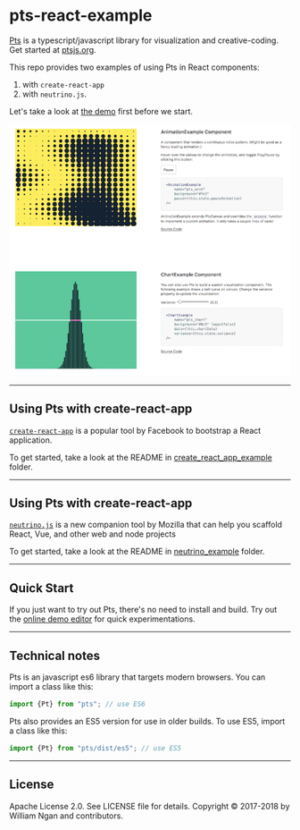 # pts-react-example

[Pts](https://github.com/williamngan/pts) is a typescript/javascript library for visualization and creative-coding. Get started at [ptsjs.org](https://ptsjs.org).

This repo provides two examples of using Pts in React components: 
1. with `create-react-app` 
2. with `neutrino.js`.

Let's take a look at [the demo](https://williamngan.github.io/pts-react-example/build/) first before we start.

![screenshot](./screenshot.png)

---

## Using Pts with create-react-app
[`create-react-app`](https://github.com/facebook/create-react-app) is a popular tool by Facebook to bootstrap a React application. 

To get started, take a look at the README in [create_react_app_example](create_react_app_example) folder.

---

## Using Pts with create-react-app
[`neutrino.js`](https://neutrinojs.org/) is a new companion tool by Mozilla that can help you scaffold React, Vue, and other web and node projects

To get started, take a look at the README in [neutrino_example](neutrino_example) folder.

---

## Quick Start
If you just want to try out Pts, there's no need to install and build. Try out the [online demo editor](http://ptsjs.org/demo/edit/?name=polygon.convexHull) for quick experimentations.

---

## Technical notes

Pts is an javascript es6 library that targets modern browsers. You can import a class like this:

```javascript
import {Pt} from "pts"; // use ES6
```

Pts also provides an ES5 version for use in older builds. To use ES5, import a class like this:

```javascript
import {Pt} from "pts/dist/es5"; // use ES5
```

---

## License
Apache License 2.0. See LICENSE file for details.
Copyright © 2017-2018 by William Ngan and contributors.